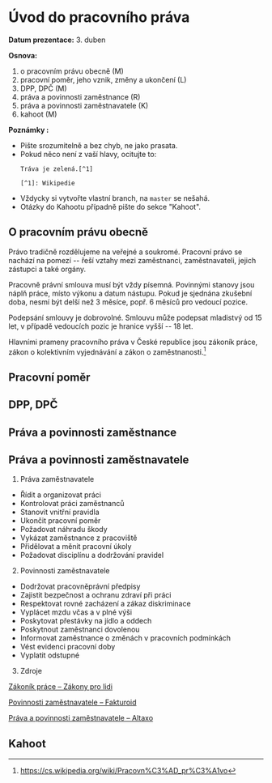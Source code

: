 # Úvod do pracovního práva

**Datum prezentace:** 3. duben

**Osnova:**

1. o pracovním právu obecně (M)
2. pracovní poměr, jeho vznik, změny a ukončení (L)
3. DPP, DPČ (M)
4. práva a povinnosti zaměstnance (R)
5. práva a povinnosti zaměstnavatele (K)
6. kahoot (M)

**Poznámky :**

- Pište srozumitelně a bez chyb, ne jako prasata.
- Pokud něco není z vaší hlavy, ocitujte to:
  ```
  Tráva je zelená.[^1]

  [^1]: Wikipedie
  ```
- Vždycky si vytvořte vlastní branch, na `master` se nešahá.
- Otázky do Kahootu případně pište do sekce "Kahoot".

## O pracovním právu obecně

Právo tradičně rozdělujeme na veřejné a soukromé. Pracovní právo se nachází na
pomezí -- řeší vztahy mezi zaměstnanci, zaměstnavateli, jejich zástupci a také
orgány.

Pracovně právní smlouva musí být vždy písemná. Povinnými stanovy jsou náplň
práce, místo výkonu a datum nástupu. Pokud je sjednána zkušební doba, nesmí být
delší než 3 měsíce, popř. 6 měsíců pro vedoucí pozice.

Podepsání smlouvy je dobrovolné. Smlouvu může podepsat mladistvý od 15 let, v
případě vedoucích pozic je hranice vyšší -- 18 let.

Hlavními prameny pracovního práva v České republice jsou zákoník práce, zákon o
kolektivním vyjednávání a zákon o zaměstnanosti.[^1]

[^1]: https://cs.wikipedia.org/wiki/Pracovn%C3%AD_pr%C3%A1vo

## Pracovní poměr

## DPP, DPČ

## Práva a povinnosti zaměstnance

## Práva a povinnosti zaměstnavatele

1. Práva zaměstnavatele

- Řídit a organizovat práci
- Kontrolovat práci zaměstnanců
- Stanovit vnitřní pravidla
- Ukončit pracovní poměr
- Požadovat náhradu škody
- Vykázat zaměstnance z pracoviště
- Přidělovat a měnit pracovní úkoly
- Požadovat disciplínu a dodržování pravidel

2. Povinnosti zaměstnavatele

- Dodržovat pracovněprávní předpisy
- Zajistit bezpečnost a ochranu zdraví při práci
- Respektovat rovné zacházení a zákaz diskriminace
- Vyplácet mzdu včas a v plné výši
- Poskytovat přestávky na jídlo a oddech
- Poskytnout zaměstnanci dovolenou
- Informovat zaměstnance o změnách v pracovních podmínkách
- Vést evidenci pracovní doby
- Vyplatit odstupné 

3. Zdroje 

[Zákoník práce – Zákony pro lidi](https://www.zakonyprolidi.cz/cs/2006-262)  

[Povinnosti zaměstnavatele – Fakturoid](https://www.fakturoid.cz/almanach/hr/povinnosti-zamestnavatele)  

[Práva a povinnosti zaměstnavatele – Altaxo](https://www.altaxo.cz/provoz-firmy/personalistika/pracovni-pravo/prava-a-povinnosti-zamestnavatele)  

## Kahoot
